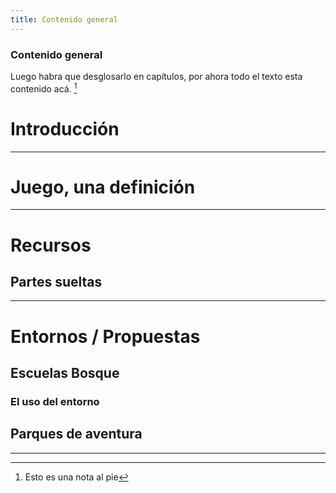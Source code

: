 ```yaml
---
title: Contenido general
---
```


### Contenido general
Luego habra que desglosarlo en capítulos, por ahora todo el texto esta contenido acá. [^51a2a28d]


# Introducción
---

# Juego, una definición
---

# Recursos
## Partes sueltas
---

# Entornos / Propuestas
## Escuelas Bosque
### El uso del entorno

## Parques de aventura
---



[^51a2a28d]: Esto es una nota al pie
